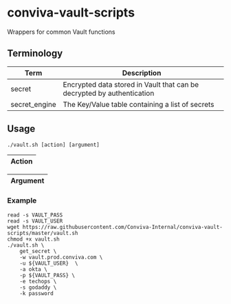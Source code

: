 # conviva-vault-scripts
Wrappers for common Vault functions

## Terminology
| Term          | Description                                                            |
| -             | -                                                                      |
| secret        | Encrypted data stored in Vault that can be decrypted by authentication |
| secret_engine | The Key/Value table containing a list of secrets                       |

## Usage
```
./vault.sh [action] [argument]
```

| Action |
| -      |



| Argument |
| -        |

### Example
```
read -s VAULT_PASS
read -s VAULT_USER
wget https://raw.githubusercontent.com/Conviva-Internal/conviva-vault-scripts/master/vault.sh
chmod +x vault.sh
./vault.sh \
    get_secret \
    -w vault.prod.conviva.com \
    -u ${VAULT_USER}  \
    -a okta \
    -p ${VAULT_PASS} \
    -e techops \
    -s godaddy \
    -k password
```
